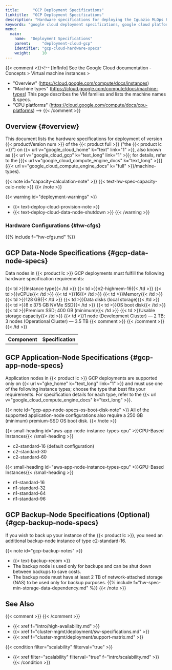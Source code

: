 ```yaml
---
title:      "GCP Deployment Specifications"
linktitle:  "GCP Deployment Specifications"
description: "Hardware specifications for deploying the Iguazio MLOps Platform on Google Cloud Platform (GCP)"
keywords: "google cloud deployment specifications, google cloud platform deployment specifications, gcp deployment specifications, google cloud deployment specs, gcp deployment specs, google cloud hardware specifications, gcp hardware specifications, google cloud hardware specs, gcp hardware specs, google cloud specifications, google cloud platform specifications, gcp specifications, google cloud specs, gcp specs, deployment specifications, deployment specs, hardware specifications, hardware specs, hardware configuration, hardware, specification, spec"
menu:
  main:
    name:  "Deployment Specifications"
    parent:     "deployment-cloud-gcp"
    identifier: "gcp-cloud-hardware-specs"
    weight:     10
---
```

{{< comment >}}<!-- [InfInfo] See the Google Cloud documentation -
  Concepts > Virtual machine instances >
  - "Overview" (https://cloud.google.com/compute/docs/instances)
  - "Machine types" (https://cloud.google.com/compute/docs/machine-types)
    This page describes the VM families and lists the machine names & specs.
  - "CPU platforms" (https://cloud.google.com/compute/docs/cpu-platforms)
-->
{{< /comment >}}

<!-- //////////////////////////////////////// -->
## Overview {#overview}

This document lists the hardware specifications for deployment of version {{< productVersion num >}} of the {{< product full >}} ("the {{< product lc >}}") on {{< url v="google_cloud_home" k="text" link="1" >}}, also known as {{< url v="google_cloud_gcp" k="text_long" link="1" >}}; for details, refer to the [{{< url v="google_cloud_compute_engine_docs" k="text_long" >}}]({{< url v="google_cloud_compute_engine_docs" k="full" >}}/machine-types).

{{< note id="capacity-calculation-note" >}}
{{< text-hw-spec-capacity-calc-note >}}
{{< /note >}}

{{< warning id="deployment-warnings" >}}
- {{< text-deploy-cloud-provision-note >}}
- {{< text-deploy-cloud-data-node-shutdown >}}
{{< /warning >}}

<!-- ---------------------------------------- -->
### Hardware Configurations {#hw-cfgs}

{{% include f="hw-cfgs.md" %}}

<!-- ---------------------------------------- -->
## GCP Data-Node Specifications {#gcp-data-node-specs}

Data nodes in {{< product lc >}} GCP deployments must fulfill the following hardware specification requirements:

<table style="width:70%">
<tr text-align="left">
  <th style="font-weight:bold;">
    Component
  </th>
  <th style="font-weight:bold; vertical-align:'top';">
    Specification
  </th>
</tr>
<tr id="gcp-data-node-instance-type">
  {{< td >}}Instance type{{< /td >}}
  {{< td >}}n2-highmem-16{{< /td >}}
</tr>
<tr id="gcp-data-node-vcpu">
  {{< td >}}vCPUs{{< /td >}}
  {{< td >}}16{{< /td >}}
</tr>
<tr id="gcp-data-node-memory">
  {{< td >}}Memory{{< /td >}}
  {{< td >}}128 GB{{< /td >}}
</tr>
<tr id="gcp-data-node-data-disk">
  {{< td >}}Data disks (local storage){{< /td >}}
  {{< td >}}8 x 375 GB NVMe SSD{{< /td >}}
</tr>
<tr id="gcp-data-node-os-boot-disk">
  {{< td >}}OS boot disk{{< /td >}}
  {{< td >}}Premium SSD; 400 GB (minimum){{< /td >}}
</tr>
<tr id="gcp-data-node-usable-storage-capacity">
  {{< td >}}Usable storage capacity{{< /td >}}
  {{< td >}}1 node (Development Cluster) &mdash; 2 TB;<br/>
    3 nodes (Operational Cluster) &mdash; 3.5 TB
    {{< comment >}}<!-- [IntInfo] (sharonl) (23.4.21) According to the internal
      BOM, the usable storage capacity is 2.42 TB for a single node and 3.64 TB
      for 3 nodes, but I confirmed with Orit that we should round this down in
      the external documentation to 2 TB and 3.5 TB; (see also the info in the
      AWS cloud-deployment specs for the similar round down done there). -->
    {{< /comment >}}
  {{< /td >}}
</tr>
</table>

<!-- ---------------------------------------- -->
## GCP Application-Node Specifications {#gcp-app-node-specs}

Application nodes in {{< product lc >}} GCP deployments are supported only on {{< url v="gke_home" k="text_long" link="1" >}} and must use one of the following instance types; choose the type that best fits your requirements.
For specification details for each type, refer to the {{< url v="google_cloud_compute_engine_docs" k="text_long" >}}.

{{< note id="gcp-app-node-specs-os-boot-disk-note" >}}
All of the supported application-node configurations also require a 250 GB (minimum) premium-SSD OS boot disk.
{{< /note >}}

{{< small-heading id="aws-app-node-instance-types-cpu" >}}CPU-Based Instances{{< /small-heading >}}

- c2-standard-16 (default configuration)
- c2-standard-30
- c2-standard-60

{{< small-heading id="aws-app-node-instance-types-cpu" >}}GPU-Based Instances{{< /small-heading >}}

- n1-standard-16
- n1-standard-32
- n1-standard-64
- n1-standard-96

<!-- ---------------------------------------- -->
## GCP Backup-Node Specifications (Optional) {#gcp-backup-node-specs}

If you wish to back up your instance of the {{< product lc >}}, you need an additional backup-node instance of type c2-standard-16.

{{< note id="gcp-backup-notes" >}}
- {{< text-backup-recom >}}
- The backup node is used only for backups and can be shut down between backups to save costs.
- The backup node must have at least 2 TB of network-attached storage (NAS) to be used only for backup purposes. {{% include f="hw-spec-min-storage-data-dependency.md" %}}
{{< /note >}}

<!-- //////////////////////////////////////// -->
## See Also
{{< comment >}}<!-- [TODO-GCP-deployment] Add a link to the GCP installation
  (deployment) guide, when this guide is added. -->
{{< /comment >}}

- {{< xref f="intro/high-availability.md" >}}
- {{< xref f="cluster-mgmt/deployment/sw-specifications.md" >}}
- {{< xref f="cluster-mgmt/deployment/support-matrix.md" >}}

{{< condition filter="scalability" filterval="true" >}}
- {{< xref filter="scalability" filterval="true" f="intro/scalability.md" >}}
{{< /condition >}}

